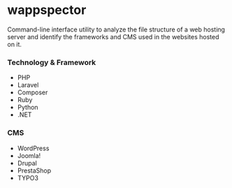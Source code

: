 # wappspector
Command-line interface utility to analyze the file structure of a web hosting server and identify the frameworks and CMS used in the websites hosted on it.

### Technology & Framework

-   PHP
-   Laravel
-   Composer
-   Ruby
-   Python
-   .NET

### CMS

-   WordPress
-   Joomla!
-   Drupal
-   PrestaShop
-   TYPO3
